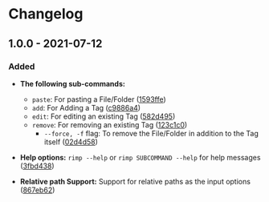 # Changelog

## 1.0.0 - 2021-07-12

### Added

- **The following sub-commands:**
    - `paste`: For pasting a File/Folder ([1593ffe](https://github.com/sepehr0eslami/rimp/commit/1593ffe))
    - `add`: For Adding a Tag ([c9886a4](https://github.com/sepehr0eslami/rimp/commit/c9886a4))
    - `edit`: For editing an existing Tag ([582d495](https://github.com/sepehr0eslami/rimp/commit/582d495))
    - `remove`: For removing an existing Tag ([123c1c0](https://github.com/sepehr0eslami/rimp/commit/123c1c0))
        - `--force, -f` flag: To remove the File/Folder in addition to the Tag itself ([02d4d58](https://github.com/sepehr0eslami/rimp/commit/02d4d58))

- **Help options:** `rimp --help` or `rimp SUBCOMMAND --help` for help messages ([3fbd438](https://github.com/sepehr0eslami/rimp/commit/3fbd438))

- **Relative path Support:** Support for relative paths as the input options ([867eb62](https://github.com/sepehr0eslami/rimp/commit/867eb62))
